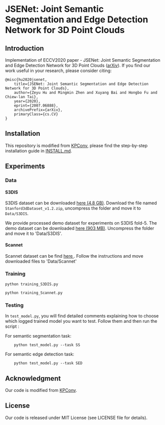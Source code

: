 # JSENet: Joint Semantic Segmentation and Edge Detection Network for 3D Point Clouds
## Introduction
Implementation of ECCV2020 paper - JSENet: Joint Semantic Segmentation and Edge Detection Network for 3D Point Clouds ([arXiv](https://arxiv.org/abs/2007.06888)). If you find our work useful in your research, please consider citing:

```
@misc{hu2020jsenet,
    title={JSENet: Joint Semantic Segmentation and Edge Detection Network for 3D Point Clouds},
    author={Zeyu Hu and Mingmin Zhen and Xuyang Bai and Hongbo Fu and Chiew-lan Tai},
    year={2020},
    eprint={2007.06888},
    archivePrefix={arXiv},
    primaryClass={cs.CV}
}
```

## Installation

This repository is modified from [KPConv](https://github.com/HuguesTHOMAS/KPConv/), please find the step-by-step installation guide in [INSTALL.md](https://github.com/HuguesTHOMAS/KPConv/blob/master/INSTALL.md).

## Experiments

### Data

#### S3DIS

S3DIS dataset can be downloaded <a href="https://goo.gl/forms/4SoGp4KtH1jfRqEj2">here (4.8 GB)</a>. Download the file named `Stanford3dDataset_v1.2.zip`, uncompress the folder and move it to `Data/S3DIS`. 

We provide processed demo dataset for experiments on S3DIS fold-5. The demo dataset can be downloaded <a href="https://drive.google.com/file/d/1Zi8rdgFDWGtlHvaJ9icr6zdi0L4UV02X/view?usp=sharing">here (903 MB)</a>. Uncompress the folder and move it to 'Data/S3DIS'.

#### Scannet

Scannet dataset can be find <a href="http://www.scan-net.org/">here </a>. Follow the instructions and move downloaded files to 'Data/Scannet'

### Training

    python training_S3DIS.py

    python training_Scannet.py

### Testing

In `test_model.py`, you will find detailed comments explaining how to choose which logged trained model you want to test. Follow them and then run the script :

For semantic segmentation task:

        python test_model.py --task SS

For semantic edge detection task:

        python test_model.py --task SED


## Acknowledgment

Our code is modified from [KPConv](https://github.com/HuguesTHOMAS/KPConv/).

## License
Our code is released under MIT License (see LICENSE file for details).

